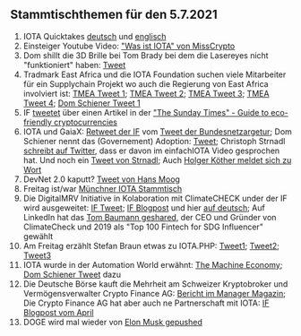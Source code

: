 ## Stammtischthemen für den 5.7.2021

1. IOTA Quicktakes [deutsch](https://www.youtube.com/watch?v=cmrqZjshai8) und [englisch](https://www.youtube.com/watch?v=uF3P8ZiYmTE)
2. Einsteiger Youtube Video: ["Was ist IOTA" von MissCrypto](https://www.youtube.com/watch?v=9PCvLcCjqbs)
3. Dom shillt die 3D Brille bei Tom Brady bei dem die Lasereyes nicht "funktioniert" haben: [Tweet](https://twitter.com/DomSchiener/status/1409806175068098564?s=20)
4. Tradmark East Africa und die IOTA Foundation suchen viele Mitarbeiter für ein Supplychain Projekt wo auch die Regierung von East Africa involviert ist: [TMEA Tweet 1](https://twitter.com/TradeMarkEastA/status/1409864699454312450?s=20); [TMEA Tweet 2](https://twitter.com/TradeMarkEastA/status/1409864707608092672?s=20); [TMEA Tweet 3](https://twitter.com/TradeMarkEastA/status/1409863494846062594?s=20); [TMEA Tweet 4](https://twitter.com/TradeMarkEastA/status/1409863501653417984?s=20); [Dom Schiener Tweet 1](https://twitter.com/DomSchiener/status/1409849187026587650?s=20)
5. IF [tweetet](https://twitter.com/iota/status/1409825229011050519?s=20) über einen Artikel in der ["The Sunday Times" - Guide to eco-friendly cryptocurrencies](https://www.thetimes.co.uk/money-mentor/article/eco-friendly-cryptocurrencies/)
6. IOTA und GaiaX: [Retweet der IF](https://twitter.com/iota/status/1410181163373805573?s=20) vom [Tweet der Bundesnetzargetur](https://twitter.com/bnetza/status/1410143084181065732?s=20); Dom Schiener nennt das (Governement) Adoption: [Tweet](https://twitter.com/DomSchiener/status/1410185144691011586?s=20); Christoph Strnadl [schreibt auf Twitter](https://twitter.com/archimate/status/1410187129230086148?s=20), dass er davon im einfachIOTA Video gesprochen hat. Und noch ein [Tweet von Strnadl](https://twitter.com/archimate/status/1410152775439224833?s=20); Auch [Holger Köther meldet sich zu Wort](https://twitter.com/HolgerKoether/status/1410188867613888513?s=20)
7. DevNet 2.0 kaputt? [Tweet von Hans Moog](https://twitter.com/hus_qy/status/1410187917704765440?s=20)
8. Freitag ist/war [Münchner IOTA Stammtisch](https://www.meetup.com/de-DE/IOTA-Muc/events/hnbdlsycckbhb/)
9. Die DigitalMRV Initiative in Kolaboration mit ClimateCHECK under der IF wird ausgeweitet: [IF Tweet](https://twitter.com/iota/status/1410266995111702532?s=20); [IF Blogpost](https://blog.iota.org/climatecheck-and-the-iota-foundation-strengthen-their-collaboration-to-increase-trust-in-esg-data/) und hier [auf deutsch](https://iota-einsteiger-guide.de/iota-biodigester-projekt.html); Auf LinkedIn hat das [Tom Baumann geshared](https://www.linkedin.com/pulse/climatecheck-iota-deploy-next-generation-digitalmrv-ghg-baumann-%25E5%258C%2585%25E8%25AD%25BD%25E6%2596%2587/), der CEO und Gründer von ClimateCheck und 2019 als "Top 100 Fintech for SDG Influencer" gewählt
10. Am Freitag erzählt Stefan Braun etwas zu IOTA.PHP: [Tweet1](https://twitter.com/IOTAphp/status/1410215425770758151?s=20); [Tweet2](https://twitter.com/IOTAphp/status/1410154612561154051?s=20); [Tweet3](https://twitter.com/IOTAphp/status/1410524977972006917?s=20)
11. IOTA wurde in der Automation World erwähnt: [The Machine Economy](https://www.automationworld.com/Take5/video/21521503/machinetomachine-transactions-in-an-ecommerce-marketplace-take-five-with-automation-world?utm_source=Twitter&utm_medium=Social&utm_campaign=take5_062521); [Dom Schiener Tweet](https://twitter.com/DomSchiener/status/1410222116235001856?s=20) dazu
12. Die Deutsche Börse kauft die Mehrheit am Schweizer Kryptobroker und Vermögensverwalter Crypto Finance AG: [Bericht im Manager Magazin](https://www.manager-magazin.de/unternehmen/tech/bitoin-und-co-deutsche-boerse-kauft-mehrheit-an-crypto-finance-ag-a-4f13a7eb-3115-4cd1-9e8b-0a9162587d30); Die Crypto Finance AG hat aber auch ne Partnerschaft mit IOTA: [IF Blogpost vom April](https://blog.iota.org/crypto-finance-ag-and-iota/)
13. DOGE wird mal wieder von [Elon Musk gepushed](https://twitter.com/elonmusk/status/1410529698497630212?s=20)
